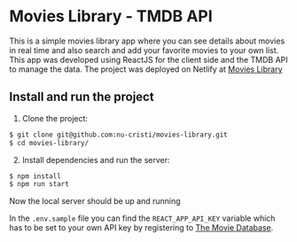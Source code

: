 # Movies Library - TMDB API

This is a simple movies library app where you can see details about movies in real time and also search and add your favorite movies to your own list. This app was developed using ReactJS for the client side and the TMDB API to manage the data.
The project was deployed on Netlify at [Movies Library](https://653fab0d07998317e9b2f462--velvety-jelly-0d8617.netlify.app/)

## Install and run the project

1. Clone the project:

```bash
$ git clone git@github.com:nu-cristi/movies-library.git
$ cd movies-library/
```

2. Install dependencies and run the server:

```bash
$ npm install
$ npm run start
```

Now the local server should be up and running

In the `.env.sample` file you can find the `REACT_APP_API_KEY` variable which has to be set to your own API key by registering to [The Movie Database](https://developer.themoviedb.org/docs).
